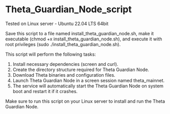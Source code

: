 # Theta_Guardian_Node_script

Tested on Linux server - Ubuntu 22.04 LTS 64bit

Save this script to a file named install_theta_guardian_node.sh, make it executable (chmod +x install_theta_guardian_node.sh), and execute it with root privileges (sudo ./install_theta_guardian_node.sh).

This script will perform the following tasks:

1. Install necessary dependencies (screen and curl).
2. Create the directory structure required for Theta Guardian Node.
3. Download Theta binaries and configuration files.
4. Launch Theta Guardian Node in a screen session named theta_mainnet.
5. The service will automatically start the Theta Guardian Node on system boot and restart it if it crashes.

Make sure to run this script on your Linux server to install and run the Theta Guardian Node.
